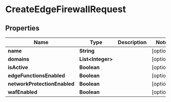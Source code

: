 

# CreateEdgeFirewallRequest


## Properties

| Name | Type | Description | Notes |
|------------ | ------------- | ------------- | -------------|
|**name** | **String** |  |  [optional] |
|**domains** | **List&lt;Integer&gt;** |  |  [optional] |
|**isActive** | **Boolean** |  |  [optional] |
|**edgeFunctionsEnabled** | **Boolean** |  |  [optional] |
|**networkProtectionEnabled** | **Boolean** |  |  [optional] |
|**wafEnabled** | **Boolean** |  |  [optional] |




